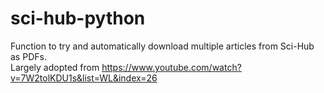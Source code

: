 # sci-hub-python

Function to try and automatically download multiple articles from Sci-Hub as PDFs.  
Largely adopted from https://www.youtube.com/watch?v=7W2tolKDU1s&list=WL&index=26
